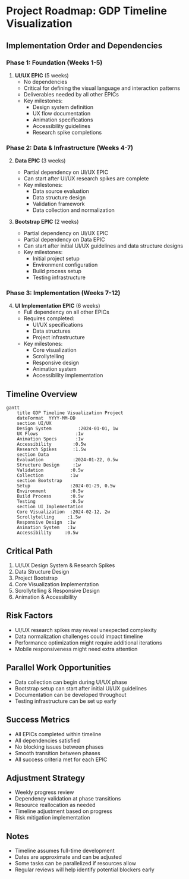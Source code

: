 # Project Roadmap: GDP Timeline Visualization

## Implementation Order and Dependencies

### Phase 1: Foundation (Weeks 1-5)
1. **UI/UX EPIC** (5 weeks)
   - No dependencies
   - Critical for defining the visual language and interaction patterns
   - Deliverables needed by all other EPICs
   - Key milestones:
     - Design system definition
     - UX flow documentation
     - Animation specifications
     - Accessibility guidelines
     - Research spike completions

### Phase 2: Data & Infrastructure (Weeks 4-7)
2. **Data EPIC** (3 weeks)
   - Partial dependency on UI/UX EPIC
   - Can start after UI/UX research spikes are complete
   - Key milestones:
     - Data source evaluation
     - Data structure design
     - Validation framework
     - Data collection and normalization

3. **Bootstrap EPIC** (2 weeks)
   - Partial dependency on UI/UX EPIC
   - Partial dependency on Data EPIC
   - Can start after initial UI/UX guidelines and data structure designs
   - Key milestones:
     - Initial project setup
     - Environment configuration
     - Build process setup
     - Testing infrastructure

### Phase 3: Implementation (Weeks 7-12)
4. **UI Implementation EPIC** (6 weeks)
   - Full dependency on all other EPICs
   - Requires completed:
     - UI/UX specifications
     - Data structures
     - Project infrastructure
   - Key milestones:
     - Core visualization
     - Scrollytelling
     - Responsive design
     - Animation system
     - Accessibility implementation

## Timeline Overview

```mermaid
gantt
    title GDP Timeline Visualization Project
    dateFormat  YYYY-MM-DD
    section UI/UX
    Design System          :2024-01-01, 1w
    UX Flows              :1w
    Animation Specs       :1w
    Accessibility        :0.5w
    Research Spikes      :1.5w
    section Data
    Evaluation           :2024-01-22, 0.5w
    Structure Design     :1w
    Validation          :0.5w
    Collection          :1w
    section Bootstrap
    Setup               :2024-01-29, 0.5w
    Environment         :0.5w
    Build Process       :0.5w
    Testing             :0.5w
    section UI Implementation
    Core Visualization  :2024-02-12, 2w
    Scrollytelling     :1.5w
    Responsive Design  :1w
    Animation System   :1w
    Accessibility     :0.5w
```

## Critical Path
1. UI/UX Design System & Research Spikes
2. Data Structure Design
3. Project Bootstrap
4. Core Visualization Implementation
5. Scrollytelling & Responsive Design
6. Animation & Accessibility

## Risk Factors
- UI/UX research spikes may reveal unexpected complexity
- Data normalization challenges could impact timeline
- Performance optimization might require additional iterations
- Mobile responsiveness might need extra attention

## Parallel Work Opportunities
- Data collection can begin during UI/UX phase
- Bootstrap setup can start after initial UI/UX guidelines
- Documentation can be developed throughout
- Testing infrastructure can be set up early

## Success Metrics
- All EPICs completed within timeline
- All dependencies satisfied
- No blocking issues between phases
- Smooth transition between phases
- All success criteria met for each EPIC

## Adjustment Strategy
- Weekly progress review
- Dependency validation at phase transitions
- Resource reallocation as needed
- Timeline adjustment based on progress
- Risk mitigation implementation

## Notes
- Timeline assumes full-time development
- Dates are approximate and can be adjusted
- Some tasks can be parallelized if resources allow
- Regular reviews will help identify potential blockers early 
